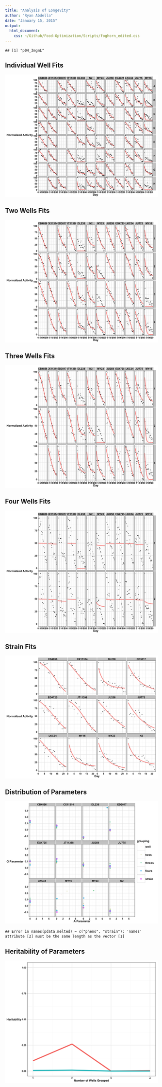 ```yaml
---
title: "Analysis of Longevity"
author: "Ryan Abdella"
date: "January 15, 2015"
output:
  html_document:
    css: ~/Github/Food-Optimization/Scripts/foghorn_edited.css
---
```




```
## [1] "p04_3mgmL"
```









## Individual Well Fits ##

![plot of chunk Well_Fits](./Data/Processed/p04_3mgmL/p04_3mgmL_Well_Fits-1.png) 

## Two Wells Fits ##

![plot of chunk Pair_Fits](./Data/Processed/p04_3mgmL/p04_3mgmL_Pair_Fits-1.png) 

## Three Wells Fits ##

![plot of chunk Threes_Fits](./Data/Processed/p04_3mgmL/p04_3mgmL_Threes_Fits-1.png) 

## Four Wells Fits ##

![plot of chunk Fours_Fits](./Data/Processed/p04_3mgmL/p04_3mgmL_Fours_Fits-1.png) 

## Strain Fits ##

![plot of chunk Strain_Fits](./Data/Processed/p04_3mgmL/p04_3mgmL_Strain_Fits-1.png) 

## Distribution of Parameters ##

![plot of chunk Parameters](./Data/Processed/p04_3mgmL/p04_3mgmL_Parameters-1.png) 


```
## Error in names(pdata.melted) = c("pheno", "strain"): 'names' attribute [2] must be the same length as the vector [1]
```

## Heritability of Parameters ##

![plot of chunk Heritability](./Data/Processed/p04_3mgmL/p04_3mgmL_Heritability-1.png) 
